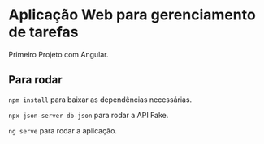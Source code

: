 # Aplicação Web para gerenciamento de tarefas

Primeiro Projeto com Angular. 

## Para rodar

`npm install` para baixar as dependências necessárias.

`npx json-server db-json` para rodar a API Fake.

`ng serve` para rodar a aplicação.
